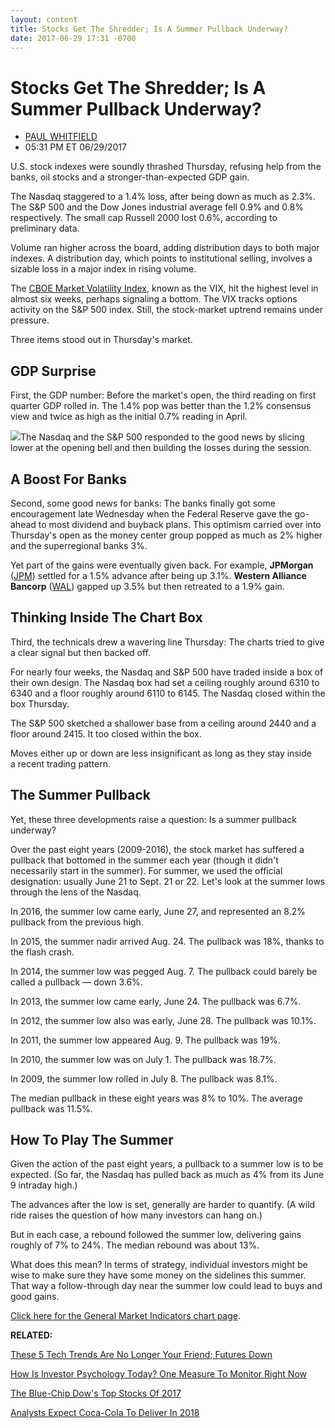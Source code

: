 ```yaml
---
layout: content
title: Stocks Get The Shredder; Is A Summer Pullback Underway?
date: 2017-06-29 17:31 -0700
---
```



Stocks Get The Shredder; Is A Summer Pullback Underway?
========================================================




* [PAUL WHITFIELD](https://www.investors.com/author/whitfieldp/ "Posts by PAUL WHITFIELD")
* 05:31 PM ET 06/29/2017




U.S. stock indexes were soundly thrashed Thursday, refusing help from the banks, oil stocks and a stronger-than-expected GDP gain.




The Nasdaq staggered to a 1.4% loss, after being down as much as 2.3%. The S&P 500 and the Dow Jones industrial average fell 0.9% and 0.8% respectively. The small cap Russell 2000 lost 0.6%, according to preliminary data.


Volume ran higher across the board, adding distribution days to both major indexes. A distribution day, which points to institutional selling, involves a sizable loss in a major index in rising volume.


The [CBOE Market Volatility Index](http://research.investors.com/psychological-market-indicators/chart?type=volatility), known as the VIX, hit the highest level in almost six weeks, perhaps signaling a bottom. The VIX tracks options activity on the S&P 500 index. Still, the stock-market uptrend remains under pressure.


Three items stood out in Thursday's market.


GDP Surprise
------------


First, the GDP number: Before the market's open, the third reading on first quarter GDP rolled in. The 1.4% pop was better than the 1.2% consensus view and twice as high as the initial 0.7% reading in April.


![](https://www.investors.com/wp-content/uploads/2017/06/MP062917.png)The Nasdaq and the S&P 500 responded to the good news by slicing lower at the opening bell and then building the losses during the session.


A Boost For Banks
-----------------


Second, some good news for banks: The banks finally got some encouragement late Wednesday when the Federal Reserve gave the go-ahead to most dividend and buyback plans. This optimism carried over into Thursday's open as the money center group popped as much as 2% higher and the superregional banks 3%.


Yet part of the gains were eventually given back. For example, **JPMorgan** ([JPM](https://research.investors.com/quote.aspx?symbol=JPM)) settled for a 1.5% advance after being up 3.1%. **Western Alliance Bancorp** ([WAL](https://research.investors.com/quote.aspx?symbol=WAL)) gapped up 3.5% but then retreated to a 1.9% gain.


Thinking Inside The Chart Box
-----------------------------


Third, the technicals drew a wavering line Thursday: The charts tried to give a clear signal but then backed off.


For nearly four weeks, the Nasdaq and S&P 500 have traded inside a box of their own design. The Nasdaq box had set a ceiling roughly around 6310 to 6340 and a floor roughly around 6110 to 6145. The Nasdaq closed within the box Thursday.


The S&P 500 sketched a shallower base from a ceiling around 2440 and a floor around 2415. It too closed within the box.


Moves either up or down are less insignificant as long as they stay inside a recent trading pattern.


The Summer Pullback
-------------------


Yet, these three developments raise a question: Is a summer pullback underway?


Over the past eight years (2009-2016), the stock market has suffered a pullback that bottomed in the summer each year (though it didn't necessarily start in the summer). For summer, we used the official designation: usually June 21 to Sept. 21 or 22. Let's look at the summer lows through the lens of the Nasdaq.


In 2016, the summer low came early, June 27, and represented an 8.2% pullback from the previous high.


In 2015, the summer nadir arrived Aug. 24. The pullback was 18%, thanks to the flash crash.


In 2014, the summer low was pegged Aug. 7. The pullback could barely be called a pullback — down 3.6%.


In 2013, the summer low came early, June 24. The pullback was 6.7%.


In 2012, the summer low also was early, June 28. The pullback was 10.1%.


In 2011, the summer low appeared Aug. 9. The pullback was 19%.


In 2010, the summer low was on July 1. The pullback was 18.7%.


In 2009, the summer low rolled in July 8. The pullback was 8.1%.


The median pullback in these eight years was 8% to 10%. The average pullback was 11.5%.


How To Play The Summer
----------------------


Given the action of the past eight years, a pullback to a summer low is to be expected. (So far, the Nasdaq has pulled back as much as 4% from its June 9 intraday high.)


The advances after the low is set, generally are harder to quantify. (A wild ride raises the question of how many investors can hang on.)


But in each case, a rebound followed the summer low, delivering gains roughly of 7% to 24%. The median rebound was about 13%.


What does this mean? In terms of strategy, individual investors might be wise to make sure they have some money on the sidelines this summer. That way a follow-through day near the summer low could lead to buys and good gains.


[Click here for the General Market Indicators chart page](https://www.investors.com/wp-content/uploads/2017/06/IBD2906153408GMI.pdf).


**RELATED:**


[These 5 Tech Trends Are No Longer Your Friend; Futures Down](https://www.investors.com/market-trend/stock-market-today/these-5-tech-trends-are-no-longer-your-friend-nasdaq-futures-down/)


[How Is Investor Psychology Today? One Measure To Monitor Right Now](http://research.investors.com/psychological-market-indicators/chart?type=volatility)


[The Blue-Chip Dow's Top Stocks Of 2017](https://www.investors.com/news/apple-boeing-mcdonalds-lead-dows-top-5-stocks-in-2017/)


[Analysts Expect Coca-Cola To Deliver In 2018](https://www.investors.com/research/the-income-investor/coca-cola-expects-pickup-in-2018-after-4-glum-years/)




